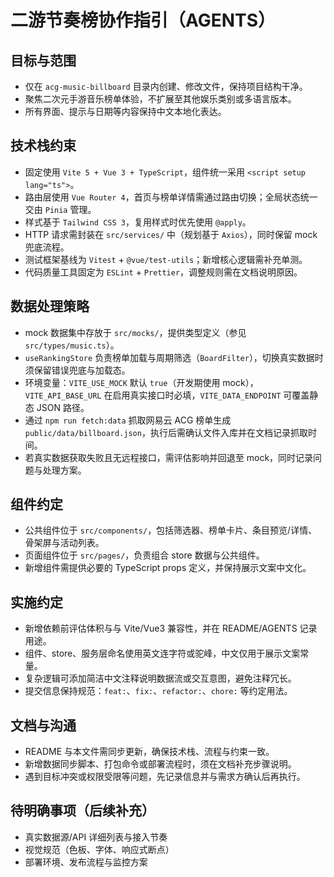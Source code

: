 # 二游节奏榜协作指引（AGENTS）

## 目标与范围
- 仅在 `acg-music-billboard` 目录内创建、修改文件，保持项目结构干净。
- 聚焦二次元手游音乐榜单体验，不扩展至其他娱乐类别或多语言版本。
- 所有界面、提示与日期等内容保持中文本地化表达。

## 技术栈约束
- 固定使用 `Vite 5 + Vue 3 + TypeScript`，组件统一采用 `<script setup lang="ts">`。
- 路由层使用 `Vue Router 4`，首页与榜单详情需通过路由切换；全局状态统一交由 `Pinia` 管理。
- 样式基于 `Tailwind CSS 3`，复用样式时优先使用 `@apply`。
- HTTP 请求需封装在 `src/services/` 中（规划基于 `Axios`），同时保留 mock 兜底流程。
- 测试框架基线为 `Vitest` + `@vue/test-utils`；新增核心逻辑需补充单测。
- 代码质量工具固定为 `ESLint` + `Prettier`，调整规则需在文档说明原因。

## 数据处理策略
- mock 数据集中存放于 `src/mocks/`，提供类型定义（参见 `src/types/music.ts`）。
- `useRankingStore` 负责榜单加载与周期筛选（`BoardFilter`），切换真实数据时须保留错误兜底与加载态。
- 环境变量：`VITE_USE_MOCK` 默认 `true`（开发期使用 mock），`VITE_API_BASE_URL` 在启用真实接口时必填，`VITE_DATA_ENDPOINT` 可覆盖静态 JSON 路径。
- 通过 `npm run fetch:data` 抓取网易云 ACG 榜单生成 `public/data/billboard.json`，执行后需确认文件入库并在文档记录抓取时间。
- 若真实数据获取失败且无远程接口，需评估影响并回退至 mock，同时记录问题与处理方案。

## 组件约定
- 公共组件位于 `src/components/`，包括筛选器、榜单卡片、条目预览/详情、骨架屏与活动列表。
- 页面组件位于 `src/pages/`，负责组合 store 数据与公共组件。
- 新增组件需提供必要的 TypeScript props 定义，并保持展示文案中文化。

## 实施约定
- 新增依赖前评估体积与与 Vite/Vue3 兼容性，并在 README/AGENTS 记录用途。
- 组件、store、服务层命名使用英文连字符或驼峰，中文仅用于展示文案常量。
- 复杂逻辑可添加简洁中文注释说明数据流或交互意图，避免注释冗长。
- 提交信息保持规范：`feat:`、`fix:`、`refactor:`、`chore:` 等约定用法。

## 文档与沟通
- README 与本文件需同步更新，确保技术栈、流程与约束一致。
- 新增数据同步脚本、打包命令或部署流程时，须在文档补充步骤说明。
- 遇到目标冲突或权限受限等问题，先记录信息并与需求方确认后再执行。

## 待明确事项（后续补充）
- 真实数据源/API 详细列表与接入节奏
- 视觉规范（色板、字体、响应式断点）
- 部署环境、发布流程与监控方案
